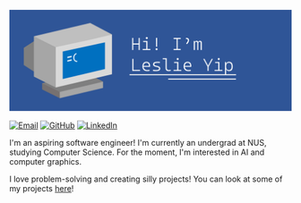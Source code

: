 ![made with powerpoint™](./banner.gif)

[![Email](https://img.shields.io/badge/Gmail-D14836?style=for-the-badge&logo=gmail&logoColor=white)](mailto:leslieyip02@gmail.com)
[![GitHub](https://img.shields.io/badge/GitHub-100000?style=for-the-badge&logo=github&logoColor=white)](https://github.com/leslieyip02)
[![LinkedIn](https://custom-icon-badges.demolab.com/badge/LinkedIn-0077B5?style=for-the-badge&logo=linkedin-white&logoColor=white)](https://www.linkedin.com/in/leslie-yip-1ab993267/)

I'm an aspiring software engineer! I'm currently an undergrad at NUS, studying Computer Science. For the moment, I'm interested in AI and computer graphics.

I love problem-solving and creating silly projects! You can look at some of my projects [here](https://leslieyip02.github.io/)!
